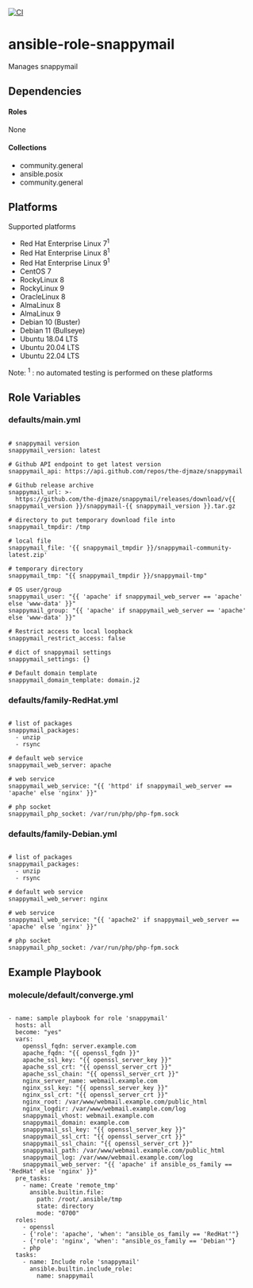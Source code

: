 [![CI](https://github.com/de-it-krachten/ansible-role-snappymail/workflows/CI/badge.svg?event=push)](https://github.com/de-it-krachten/ansible-role-snappymail/actions?query=workflow%3ACI)


# ansible-role-snappymail

Manages snappymail



## Dependencies

#### Roles
None

#### Collections
- community.general
- ansible.posix
- community.general

## Platforms

Supported platforms

- Red Hat Enterprise Linux 7<sup>1</sup>
- Red Hat Enterprise Linux 8<sup>1</sup>
- Red Hat Enterprise Linux 9<sup>1</sup>
- CentOS 7
- RockyLinux 8
- RockyLinux 9
- OracleLinux 8
- AlmaLinux 8
- AlmaLinux 9
- Debian 10 (Buster)
- Debian 11 (Bullseye)
- Ubuntu 18.04 LTS
- Ubuntu 20.04 LTS
- Ubuntu 22.04 LTS

Note:
<sup>1</sup> : no automated testing is performed on these platforms

## Role Variables
### defaults/main.yml
<pre><code>
# snappymail version
snappymail_version: latest

# Github API endpoint to get latest version
snappymail_api: https://api.github.com/repos/the-djmaze/snappymail

# Github release archive
snappymail_url: >-
  https://github.com/the-djmaze/snappymail/releases/download/v{{ snappymail_version }}/snappymail-{{ snappymail_version }}.tar.gz

# directory to put temporary download file into
snappymail_tmpdir: /tmp

# local file
snappymail_file: '{{ snappymail_tmpdir }}/snappymail-community-latest.zip'

# temporary directory
snappymail_tmp: "{{ snappymail_tmpdir }}/snappymail-tmp"

# OS user/group
snappymail_user: "{{ 'apache' if snappymail_web_server == 'apache' else 'www-data' }}"
snappymail_group: "{{ 'apache' if snappymail_web_server == 'apache' else 'www-data' }}"

# Restrict access to local loopback
snappymail_restrict_access: false

# dict of snappymail settings
snappymail_settings: {}

# Default domain template
snappymail_domain_template: domain.j2
</pre></code>

### defaults/family-RedHat.yml
<pre><code>
# list of packages
snappymail_packages:
  - unzip
  - rsync

# default web service
snappymail_web_server: apache

# web service
snappymail_web_service: "{{ 'httpd' if snappymail_web_server == 'apache' else 'nginx' }}"

# php socket
snappymail_php_socket: /var/run/php/php-fpm.sock
</pre></code>

### defaults/family-Debian.yml
<pre><code>
# list of packages
snappymail_packages:
  - unzip
  - rsync

# default web service
snappymail_web_server: nginx

# web service
snappymail_web_service: "{{ 'apache2' if snappymail_web_server == 'apache' else 'nginx' }}"

# php socket
snappymail_php_socket: /var/run/php/php-fpm.sock
</pre></code>




## Example Playbook
### molecule/default/converge.yml
<pre><code>
- name: sample playbook for role 'snappymail'
  hosts: all
  become: "yes"
  vars:
    openssl_fqdn: server.example.com
    apache_fqdn: "{{ openssl_fqdn }}"
    apache_ssl_key: "{{ openssl_server_key }}"
    apache_ssl_crt: "{{ openssl_server_crt }}"
    apache_ssl_chain: "{{ openssl_server_crt }}"
    nginx_server_name: webmail.example.com
    nginx_ssl_key: "{{ openssl_server_key }}"
    nginx_ssl_crt: "{{ openssl_server_crt }}"
    nginx_root: /var/www/webmail.example.com/public_html
    nginx_logdir: /var/www/webmail.example.com/log
    snappymail_vhost: webmail.example.com
    snappymail_domain: example.com
    snappymail_ssl_key: "{{ openssl_server_key }}"
    snappymail_ssl_crt: "{{ openssl_server_crt }}"
    snappymail_ssl_chain: "{{ openssl_server_crt }}"
    snappymail_path: /var/www/webmail.example.com/public_html
    snappymail_log: /var/www/webmail.example.com/log
    snappymail_web_server: "{{ 'apache' if ansible_os_family == 'RedHat' else 'nginx' }}"
  pre_tasks:
    - name: Create 'remote_tmp'
      ansible.builtin.file:
        path: /root/.ansible/tmp
        state: directory
        mode: "0700"
  roles:
    - openssl
    - {'role': 'apache', 'when': "ansible_os_family == 'RedHat'"}
    - {'role': 'nginx', 'when': "ansible_os_family == 'Debian'"}
    - php
  tasks:
    - name: Include role 'snappymail'
      ansible.builtin.include_role:
        name: snappymail
</pre></code>
